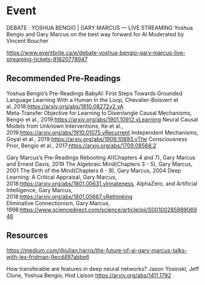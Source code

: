 # Event 
DEBATE : YOSHUA BENGIO | GARY MARCUS — LIVE STREAMING Yoshua Bengio and Gary Marcus on the best way forward for AI Moderated by Vincent Boucher

https://www.eventbrite.ca/e/debate-yoshua-bengio-gary-marcus-live-streaming-tickets-81620778947

## Recommended Pre-Readings

Yoshua Bengio’s Pre-Readings
BabyAI: First Steps Towards Grounded Language Learning With a Human In the Loop, Chevalier-Boisvert et al.,2018:https://arxiv.org/abs/1810.08272v2.vA  
Meta-Transfer   Objective   for   Learning   to   Disentangle   Causal   Mechanisms,  Bengio et al.,  2019:https://arxiv.org/abs/1901.10912.vLearning 
Neural Causal Models from Unknown Interventions, Ke et al., 2019:https://arxiv.org/abs/1910.01075.vRecurrent 
Independent Mechanisms, Goyal et al., 2019:https://arxiv.org/abs/1909.10893.vThe 
Consciousness Prior, Bengio et al., 2017:https://arxiv.org/abs/1709.08568.2  

Gary Marcus’s Pre-Readings
Rebooting AI(Chapters 4 and 7), Gary Marcus and Ernest Davis, 2019
The Algebraic Mind(Chapters 3 - 5), Gary Marcus, 2001
The Birth of the Mind(Chapters 6 - 8), Gary Marcus, 2004
Deep Learning: A Critical Appraisal, Gary Marcus, 2018:https://arxiv.org/abs/1801.00631.vInnateness, 
AlphaZero, and Artificial Intelligence, Gary Marcus, 2018:https://arxiv.org/abs/1801.05667.vRethinking  
Eliminative  Connectionism, Gary Marcus, 1998:https://www.sciencedirect.com/science/article/pii/S0010028598906946


## Resources

https://medium.com/@julian.harris/the-future-of-ai-gary-marcus-talks-with-lex-fridman-9ecd497abbe6 


How transferable are features in deep neural networks?
Jason Yosinski, Jeff Clune, Yoshua Bengio, Hod Lipson
https://arxiv.org/abs/1411.1792

